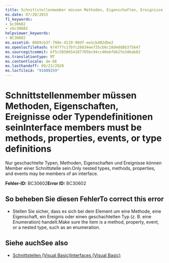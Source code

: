 ```yaml
---
title: Schnittstellenmember müssen Methoden, Eigenschaften, Ereignisse oder Typendefinitionen sein
ms.date: 07/20/2015
f1_keywords:
- bc30602
- vbc30602
helpviewer_keywords:
- BC30602
ms.assetid: 0889cb3f-788e-4119-98df-ee1cb402dbe2
ms.openlocfilehash: 674777c17bfc26834ee735cb6c18d4dd8b375647
ms.sourcegitcommit: bf5c5850654187705bc94cc40ebfb62fe346ab02
ms.translationtype: MT
ms.contentlocale: de-DE
ms.lasthandoff: 09/23/2020
ms.locfileid: "91089259"
---
```

# <a name="interface-members-must-be-methods-properties-events-or-type-definitions"></a><span data-ttu-id="c9c57-102">Schnittstellenmember müssen Methoden, Eigenschaften, Ereignisse oder Typendefinitionen sein</span><span class="sxs-lookup"><span data-stu-id="c9c57-102">Interface members must be methods, properties, events, or type definitions</span></span>

<span data-ttu-id="c9c57-103">Nur geschachtelte Typen, Methoden, Eigenschaften und Ereignisse können Member einer Schnittstelle sein.</span><span class="sxs-lookup"><span data-stu-id="c9c57-103">Only nested types, methods, properties, and events may be members of an interface.</span></span>  
  
 <span data-ttu-id="c9c57-104">**Fehler-ID:** BC30602</span><span class="sxs-lookup"><span data-stu-id="c9c57-104">**Error ID:** BC30602</span></span>  
  
## <a name="to-correct-this-error"></a><span data-ttu-id="c9c57-105">So beheben Sie diesen Fehler</span><span class="sxs-lookup"><span data-stu-id="c9c57-105">To correct this error</span></span>  
  
- <span data-ttu-id="c9c57-106">Stellen Sie sicher, dass es sich bei dem Element um eine Methode, eine Eigenschaft, ein Ereignis oder einen geschachtelten Typ (z. B. eine Enumeration) handelt.</span><span class="sxs-lookup"><span data-stu-id="c9c57-106">Make sure the item is a method, property, event, or a nested type, such as an enumeration.</span></span>  
  
## <a name="see-also"></a><span data-ttu-id="c9c57-107">Siehe auch</span><span class="sxs-lookup"><span data-stu-id="c9c57-107">See also</span></span>

- [<span data-ttu-id="c9c57-108">Schnittstellen (Visual Basic)</span><span class="sxs-lookup"><span data-stu-id="c9c57-108">Interfaces (Visual Basic)</span></span>](../programming-guide/language-features/interfaces/index.md)
